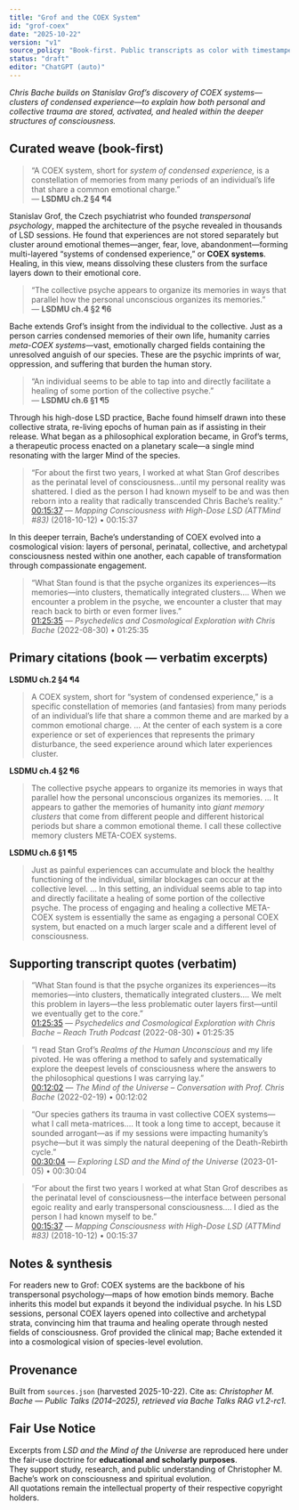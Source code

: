 ```yaml
---
title: "Grof and the COEX System"
id: "grof-coex"
date: "2025-10-22"
version: "v1"
source_policy: "Book-first. Public transcripts as color with timestamped links."
status: "draft"
editor: "ChatGPT (auto)"
---
```


*Chris Bache builds on Stanislav Grof’s discovery of COEX systems—clusters of condensed experience—to explain how both personal and collective trauma are stored, activated, and healed within the deeper structures of consciousness.*

## Curated weave (book-first)

> “A COEX system, short for *system of condensed experience,* is a constellation of memories from many periods of an individual’s life that share a common emotional charge.”  
> — **LSDMU ch.2 §4 ¶4**

Stanislav Grof, the Czech psychiatrist who founded *transpersonal psychology*, mapped the architecture of the psyche revealed in thousands of LSD sessions. He found that experiences are not stored separately but cluster around emotional themes—anger, fear, love, abandonment—forming multi-layered “systems of condensed experience,” or **COEX systems**. Healing, in this view, means dissolving these clusters from the surface layers down to their emotional core.

> “The collective psyche appears to organize its memories in ways that parallel how the personal unconscious organizes its memories.”  
> — **LSDMU ch.4 §2 ¶6**

Bache extends Grof’s insight from the individual to the collective. Just as a person carries condensed memories of their own life, humanity carries *meta-COEX systems*—vast, emotionally charged fields containing the unresolved anguish of our species. These are the psychic imprints of war, oppression, and suffering that burden the human story.

> “An individual seems to be able to tap into and directly facilitate a healing of some portion of the collective psyche.”  
> — **LSDMU ch.6 §1 ¶5**

Through his high-dose LSD practice, Bache found himself drawn into these collective strata, re-living epochs of human pain as if assisting in their release. What began as a philosophical exploration became, in Grof’s terms, a therapeutic process enacted on a planetary scale—a single mind resonating with the larger Mind of the species.

> “For about the first two years, I worked at what Stan Grof describes as the perinatal level of consciousness…until my personal reality was shattered. I died as the person I had known myself to be and was then reborn into a reality that radically transcended Chris Bache’s reality.”  
> [00:15:37](https://youtu.be/L3D_fSr75u8?t=937) — *Mapping Consciousness with High-Dose LSD (ATTMind #83)* (2018-10-12) • 00:15:37

In this deeper terrain, Bache’s understanding of COEX evolved into a cosmological vision: layers of personal, perinatal, collective, and archetypal consciousness nested within one another, each capable of transformation through compassionate engagement.

> “What Stan found is that the psyche organizes its experiences—its memories—into clusters, thematically integrated clusters.… When we encounter a problem in the psyche, we encounter a cluster that may reach back to birth or even former lives.”  
> [01:25:35](https://youtu.be/FEQ8ony19sk?t=5135) — *Psychedelics and Cosmological Exploration with Chris Bache* (2022-08-30) • 01:25:35

## Primary citations (book — verbatim excerpts)

**LSDMU ch.2 §4 ¶4**
> A COEX system, short for “system of condensed experience,” is a specific constellation of memories (and fantasies) from many periods of an individual’s life that share a common theme and are marked by a common emotional charge. … At the center of each system is a core experience or set of experiences that represents the primary disturbance, the seed experience around which later experiences cluster.

**LSDMU ch.4 §2 ¶6**
> The collective psyche appears to organize its memories in ways that parallel how the personal unconscious organizes its memories. … It appears to gather the memories of humanity into *giant memory clusters* that come from different people and different historical periods but share a common emotional theme. I call these collective memory clusters META-COEX systems.

**LSDMU ch.6 §1 ¶5**
> Just as painful experiences can accumulate and block the healthy functioning of the individual, similar blockages can occur at the collective level. … In this setting, an individual seems able to tap into and directly facilitate a healing of some portion of the collective psyche. The process of engaging and healing a collective META-COEX system is essentially the same as engaging a personal COEX system, but enacted on a much larger scale and a different level of consciousness.

## Supporting transcript quotes (verbatim)

> “What Stan found is that the psyche organizes its experiences—its memories—into clusters, thematically integrated clusters.… We melt this problem in layers—the less problematic outer layers first—until we eventually get to the core.”  
> [01:25:35](https://youtu.be/FEQ8ony19sk?t=5135) — *Psychedelics and Cosmological Exploration with Chris Bache – Reach Truth Podcast* (2022-08-30) • 01:25:35

> “I read Stan Grof’s *Realms of the Human Unconscious* and my life pivoted. He was offering a method to safely and systematically explore the deepest levels of consciousness where the answers to the philosophical questions I was carrying lay.”  
> [00:12:02](https://youtu.be/3QxDjWvqKzA?t=722) — *The Mind of the Universe – Conversation with Prof. Chris Bache* (2022-02-19) • 00:12:02

> “Our species gathers its trauma in vast collective COEX systems—what I call meta-matrices.… It took a long time to accept, because it sounded arrogant—as if my sessions were impacting humanity’s psyche—but it was simply the natural deepening of the Death-Rebirth cycle.”  
> [00:30:04](https://youtu.be/cvhWP8xzwiY?t=1804) — *Exploring LSD and the Mind of the Universe* (2023-01-05) • 00:30:04

> “For about the first two years I worked at what Stan Grof describes as the perinatal level of consciousness—the interface between personal egoic reality and early transpersonal consciousness.… I died as the person I had known myself to be.”  
> [00:15:37](https://youtu.be/L3D_fSr75u8?t=937) — *Mapping Consciousness with High-Dose LSD (ATTMind #83)* (2018-10-12) • 00:15:37

## Notes & synthesis
For readers new to Grof: COEX systems are the backbone of his transpersonal psychology—maps of how emotion binds memory. Bache inherits this model but expands it beyond the individual psyche. In his LSD sessions, personal COEX layers opened into collective and archetypal strata, convincing him that trauma and healing operate through nested fields of consciousness. Grof provided the clinical map; Bache extended it into a cosmological vision of species-level evolution.

## Provenance
Built from `sources.json` (harvested 2025-10-22). Cite as: *Christopher M. Bache — Public Talks (2014–2025), retrieved via Bache Talks RAG v1.2-rc1.*

## Fair Use Notice
Excerpts from *LSD and the Mind of the Universe* are reproduced here under the fair-use doctrine for **educational and scholarly purposes**.  
They support study, research, and public understanding of Christopher M. Bache’s work on consciousness and spiritual evolution.  
All quotations remain the intellectual property of their respective copyright holders.